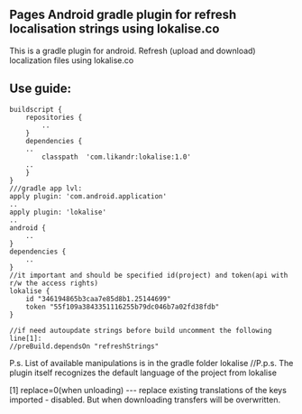 ## Pages Android gradle plugin for refresh localisation strings using lokalise.co
This is a gradle plugin for android. Refresh (upload and download) localization files using lokalise.co

## Use guide:
```///gradle project lvl:
buildscript {
    repositories {
        ..
    }
    dependencies {
	..
        classpath  'com.likandr:lokalise:1.0'
	..
    }
}
///gradle app lvl:
apply plugin: 'com.android.application'
..
apply plugin: 'lokalise'
..
android {
    ..
}
dependencies {
    ..
}
//it important and should be specified id(project) and token(api with r/w the access rights)
lokalise {
    id "346194865b3caa7e85d8b1.25144699"
    token "55f109a3843351116255b79dc046b7a02fd38fdb"
}

//if need autoupdate strings before build uncomment the following line[1]: 
//preBuild.dependsOn "refreshStrings"
```

P.s. List of available manipulations is in the gradle folder lokalise
//P.p.s. The plugin itself recognizes the default language of the project from lokalise

[1]	replace=0(when unloading) --- replace existing translations of the keys imported - disabled. But when downloading transfers will be overwritten.
